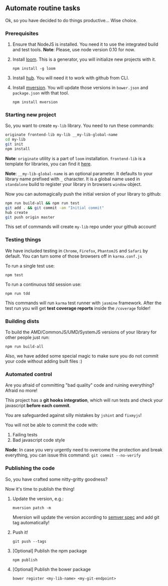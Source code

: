 ## Automate routine tasks

Ok, so you have decided to do things productive...
Wise choice.


### Prerequisites


1. Ensure that NodeJS is installed.
    You need it to use the integrated build and test tools.
    **Note**: Please, use node version 0.10 for now.

1. Install [loom](https://www.npmjs.com/package/loom).
    This is a generator, you will initialize new projects with it.

    ```
    npm install -g loom
    ```

1. Install [hub](https://hub.github.com/).
    You will need it to work with github from CLI.

1. Install [mversion](https://www.npmjs.com/package/mversion).
    You will update those versions in `bower.json` and `package.json` with that tool.

    ```
    npm install mversion
    ```

### Starting new project

So, you want to create `my-lib` library.
You need to run these commands:

```bash
originate frontend-lib my-lib __my-lib-global-name
cd my-lib
git init
npm install

```

**Note**: `originate` utility is a part of `loom` installation.
`frontend-lib` is a template for libraries, you can find it [here](https://github.com/mr-mig/originate-frontend-lib).

**Note**: `__my-lib-global-name` is an optional parameter.
It defaults to your library name prefixed with `_` character.
It is a global name used in `standalone` build to register your library in browsers `window` object.

Now you can automagically push the initial version of your library to github:

```bash
npm run build-all && npm run test
git add . && git commit -am "Initial commit"
hub create
git push origin master
```

This set of commands will create `my-lib` repo under your github account!

### Testing things


We have included testing in `Chrome`, `Firefox`, `PhantomJS` and `Safari` by default.
You can turn some of those browsers off in `karma.conf.js`

To run a single test use:

```
npm test
```

To run a continuous tdd session use:

```
npm run tdd
```

This commands will run `karma` test runner with `jasmine` framework.
After the test run you will get **test coverage reports** inside the `/coverage` folder!




### Building dists


To build the AMD/CommonJS/UMD/SystemJS versions of your library for other people just run:

`npm run build-all`

Also, we have added some special magic to make sure you do not commit your code without adding built files :)



### Automated control


Are you afraid of committing "bad quality" code and ruining everything?
Afraid no more!

This project has a **git hooks integration**, which will run tests and check your javascript **before each commit**.

You are safeguarded against silly mistakes by `jshint` and `fixmyjs`!

You will not be able to commit the code with:

1. Failing tests
2. Bad javascript code style

**Node**: In case you very urgently need to overcome the protection and break everything, you can issue this command: `git commit --no-verify `


### Publishing the code



So, you have crafted some nitty-gritty goodness?

Now it's time to publish the thing!

1. Update the version, e.g.:
    ```
    mversion patch -m
    ```

    Mversion will update the version according to [semver spec](http://semver.org/) and add git tag automatically!


1. Push it!

    ```
    git push --tags
    ```

1. [Optional] Publish the npm package

    ```
    npm publish
    ```

1. [Optional] Publish the bower package

    ```
    bower register <my-lib-name> <my-git-endpoint>
    ```
